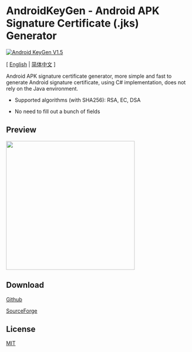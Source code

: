 # AndroidKeyGen - Android APK Signature Certificate (.jks) Generator

[![Android KeyGen V1.5](https://img.shields.io/badge/windows-.exe-0078D4?logo=windows)](https://github.com/lalakii/AndroidKeyGen)

[ [English](README.md) | [简体中文](README_zh.md) ]

Android APK signature certificate generator, more simple and fast to generate Android signature certificate, using C# implementation, does not rely on the Java environment.

+ Supported algorithms (with SHA256): RSA, EC, DSA

+ No need to fill out a bunch of fields

## Preview

<img src="https://cdn.jsdelivr.net/gh/lalakii/AndroidKeyGen/Properties/demo_en.jpeg" width="350"/>

## Download

[Github](https://github.com/lalakii/AndroidKeyGen/releases)

[SourceForge](https://sourceforge.net/projects/androidkeygen/)

## License
[MIT](https://github.com/lalakii/AndroidKeyGen/blob/master/LICENSE)